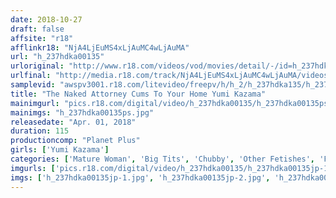 ```yaml
---
date: 2018-10-27
draft: false
affsite: "r18"
afflinkr18: "NjA4LjEuMS4xLjAuMC4wLjAuMA"
url: "h_237hdka00135"
urloriginal: "http://www.r18.com/videos/vod/movies/detail/-/id=h_237hdka00135"
urlfinal: "http://media.r18.com/track/NjA4LjEuMS4xLjAuMC4wLjAuMA/videos/vod/movies/detail/-/id=h_237hdka00135"
samplevid: "awspv3001.r18.com/litevideo/freepv/h/h_2/h_237hdka135/h_237hdka135_dmb_w.mp4"
title: "The Naked Attorney Cums To Your Home Yumi Kazama"
mainimgurl: "pics.r18.com/digital/video/h_237hdka00135/h_237hdka00135ps.jpg"
mainimgs: "h_237hdka00135ps.jpg"
releasedate: "Apr. 01, 2018"
duration: 115
productioncomp: "Planet Plus"
girls: ['Yumi Kazama']
categories: ['Mature Woman', 'Big Tits', 'Chubby', 'Other Fetishes', 'Featured Actress', 'Blowjob', 'Hi-Def']
imgurls: ['pics.r18.com/digital/video/h_237hdka00135/h_237hdka00135jp-1.jpg', 'pics.r18.com/digital/video/h_237hdka00135/h_237hdka00135jp-2.jpg', 'pics.r18.com/digital/video/h_237hdka00135/h_237hdka00135jp-3.jpg', 'pics.r18.com/digital/video/h_237hdka00135/h_237hdka00135jp-4.jpg', 'pics.r18.com/digital/video/h_237hdka00135/h_237hdka00135jp-5.jpg', 'pics.r18.com/digital/video/h_237hdka00135/h_237hdka00135jp-6.jpg', 'pics.r18.com/digital/video/h_237hdka00135/h_237hdka00135jp-7.jpg', 'pics.r18.com/digital/video/h_237hdka00135/h_237hdka00135jp-8.jpg', 'pics.r18.com/digital/video/h_237hdka00135/h_237hdka00135jp-9.jpg', 'pics.r18.com/digital/video/h_237hdka00135/h_237hdka00135jp-10.jpg', 'pics.r18.com/digital/video/h_237hdka00135/h_237hdka00135jp-11.jpg', 'pics.r18.com/digital/video/h_237hdka00135/h_237hdka00135jp-12.jpg', 'pics.r18.com/digital/video/h_237hdka00135/h_237hdka00135jp-13.jpg', 'pics.r18.com/digital/video/h_237hdka00135/h_237hdka00135jp-14.jpg', 'pics.r18.com/digital/video/h_237hdka00135/h_237hdka00135jp-15.jpg', 'pics.r18.com/digital/video/h_237hdka00135/h_237hdka00135jp-16.jpg', 'pics.r18.com/digital/video/h_237hdka00135/h_237hdka00135jp-17.jpg', 'pics.r18.com/digital/video/h_237hdka00135/h_237hdka00135jp-18.jpg', 'pics.r18.com/digital/video/h_237hdka00135/h_237hdka00135jp-19.jpg', 'pics.r18.com/digital/video/h_237hdka00135/h_237hdka00135jp-20.jpg']
imgs: ['h_237hdka00135jp-1.jpg', 'h_237hdka00135jp-2.jpg', 'h_237hdka00135jp-3.jpg', 'h_237hdka00135jp-4.jpg', 'h_237hdka00135jp-5.jpg', 'h_237hdka00135jp-6.jpg', 'h_237hdka00135jp-7.jpg', 'h_237hdka00135jp-8.jpg', 'h_237hdka00135jp-9.jpg', 'h_237hdka00135jp-10.jpg', 'h_237hdka00135jp-11.jpg', 'h_237hdka00135jp-12.jpg', 'h_237hdka00135jp-13.jpg', 'h_237hdka00135jp-14.jpg', 'h_237hdka00135jp-15.jpg', 'h_237hdka00135jp-16.jpg', 'h_237hdka00135jp-17.jpg', 'h_237hdka00135jp-18.jpg', 'h_237hdka00135jp-19.jpg', 'h_237hdka00135jp-20.jpg']
---
```

